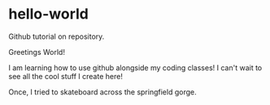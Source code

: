 # hello-world
Github tutorial on repository.

Greetings World!

I am learning how to use github alongside my coding classes! I can't wait to see all the cool stuff I create here!

Once, I tried to skateboard across the springfield gorge. 
